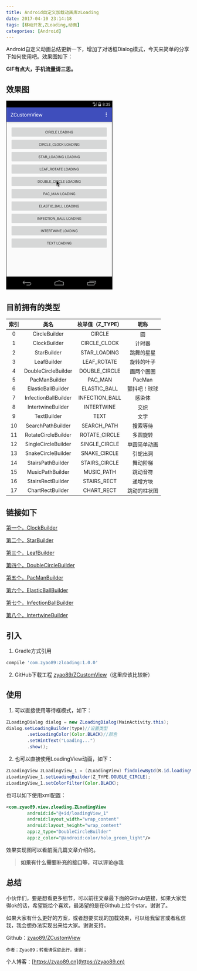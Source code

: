 ```yaml
---
title: Android自定义加载动画库zLoading
date: 2017-04-10 23:14:18
tags: [移动开发,ZLoading,动画]
categories: [Android]
---
```

Android自定义动画总结更新一下，增加了对话框Dialog模式，今天来简单的分享下如何使用吧。效果图如下：

**GIF有点大，手机流量请三思。**

<!--more-->

## 效果图

![演示效果动画](./zLoadingDialog.gif)

## 目前拥有的类型

索引 | 类名 | 枚举值（Z_TYPE）| 昵称
:------:|:------:|:------:|:-------:
0|CircleBuilder | CIRCLE | 圆
1|ClockBuilder | CIRCLE_CLOCK | 计时器
2|StarBuilder | STAR_LOADING | 跳舞的星星
3|LeafBuilder | LEAF_ROTATE | 旋转的叶子
4|DoubleCircleBuilder | DOUBLE_CIRCLE | 画两个圈圈
5|PacManBuilder | PAC_MAN | PacMan
6|ElasticBallBuilder | ELASTIC_BALL | 颤抖吧！球球
7|InfectionBallBuilder | INFECTION_BALL | 感染体
8|IntertwineBuilder | INTERTWINE | 交织
9|TextBuilder | TEXT | 文字
10|SearchPathBuilder | SEARCH_PATH | 搜索等待
11|RotateCircleBuilder | ROTATE_CIRCLE | 多圆旋转
12|SingleCircleBuilder | SINGLE_CIRCLE | 单圆简单动画
13|SnakeCircleBuilder | SNAKE_CIRCLE | 引蛇出洞
14|StairsPathBuilder | STAIRS_CIRCLE | 舞动阶梯
15|MusicPathBuilder | MUSIC_PATH | 跳动音符
16|StairsRectBuilder | STAIRS_RECT | 递增方块
17|ChartRectBuilder | CHART_RECT | 跳动的柱状图

## 链接如下

[第一个，ClockBuilder](../Android自定义动画-ClockLoadingView/README.md)

[第二个，StarBuilder](../Android自定义动画-StarLoadingView/README.md)

[第三个，LeafBuilder](../旋转的叶子-LeafLoadingView/README.md)

[第四个，DoubleCircleBuilder](../Android自定义加载动画-DoubleCircleBuilder/README.md)

[第五个，PacManBuilder](../2017/03/26/Android自定义加载动画-PacMan/README.md)

[第六个，ElasticBallBuilder](../Android自定义加载动画-颤抖吧！球球/README.md)

[第七个，InfectionBallBuilder](../Android自定义加载动画-感染体/README.md)

[第八个，IntertwineBuilder](../Android自定义加载动画-交织/README.md)

## 引入

1. Gradle方式引用

```groovy
compile 'com.zyao89:zloading:1.0.0'
```

2. GitHub下载工程
[zyao89/ZCustomView](https://github.com/zyao89/ZCustomView)（这里应该比较新）

## 使用

1. 可以直接使用等待框模式，如下：

```java
ZLoadingDialog dialog = new ZLoadingDialog(MainActivity.this);
dialog.setLoadingBuilder(type)//设置类型
        .setLoadingColor(Color.BLACK)//颜色
        .setHintText("Loading...")
        .show();
```

2. 也可以直接使用LoadingView动画，如下：

```java
ZLoadingView zLoadingView_1 = (ZLoadingView) findViewById(R.id.loadingView_1);
zLoadingView_1.setLoadingBuilder(Z_TYPE.DOUBLE_CIRCLE);
zLoadingView_1.setColorFilter(Color.BLACK);
```

也可以如下使用xml配置：

```xml
<com.zyao89.view.zloading.ZLoadingView
        android:id="@+id/loadingView_1"
        android:layout_width="wrap_content"
        android:layout_height="wrap_content"
        app:z_type="DoubleCircleBuilder"
        app:z_color="@android:color/holo_green_light"/>
```

 效果实现图可以看前面几篇文章介绍的。

> **如果有什么需要补充的接口等，可以评论@我**

## 总结

小伙伴们，要是想看更多细节，可以前往文章最下面的Github链接，如果大家觉得ok的话，希望能给个喜欢，最渴望的是在Github上给个star。谢谢了。

如果大家有什么更好的方案，或者想要实现的加载效果，可以给我留言或者私信我，我会想办法实现出来给大家。谢谢支持。

Github：[zyao89/ZCustomView](https://github.com/zyao89/ZCustomView)

`作者：Zyao89；转载请保留此行，谢谢；`

个人博客：[https://zyao89.cn](https://zyao89.cn)
